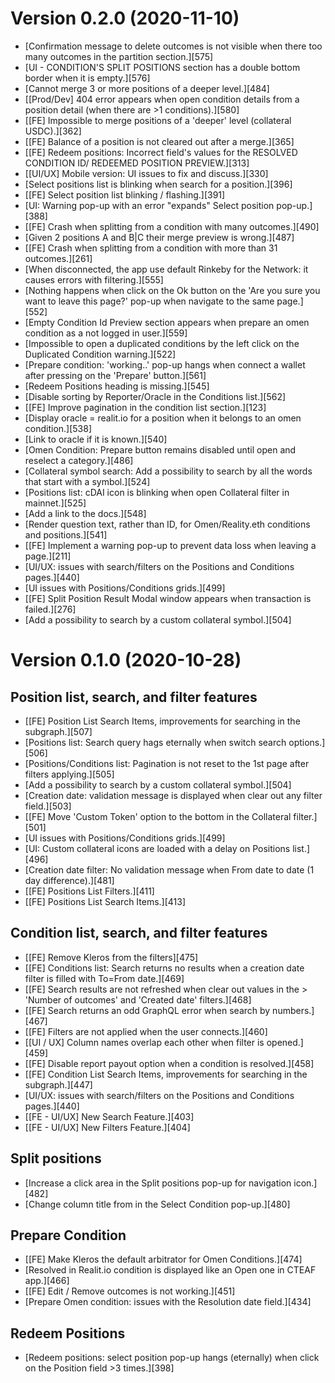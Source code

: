 Version 0.2.0 (2020-11-10)
==========================

- [Confirmation message to delete outcomes is not visible when there too many outcomes in the partition section.][575]
- [UI - CONDITION\'S SPLIT POSITIONS section has a double bottom border when it is empty.][576]
- [Cannot merge 3 or more positions of a deeper level.][484]
- [\[Prod/Dev\] 404 error appears when open condition details from a position detail (when there are \>1 conditions).][580]
- [\[FE\] Impossible to merge positions of a \'deeper\' level (collateral USDC).][362]
- [\[FE\] Balance of a position is not cleared out after a merge.][365]
- [\[FE\] Redeem positions: Incorrect field\'s values for the RESOLVED CONDITION ID/ REDEEMED POSITION PREVIEW.][313]
- [\[UI/UX\] Mobile version: UI issues to fix and discuss.][330]
- [Select positions list is blinking when search for a position.][396]
- [\[FE\] Select position list blinking / flashing.][391]
- [UI: Warning pop-up with an error \"expands\" Select position pop-up.][388]
- [\[FE\] Crash when splitting from a condition with many outcomes.][490]
- [Given 2 positions A and B\|C their merge preview is wrong.][487]
- [\[FE\] Crash when splitting from a condition with more than 31 outcomes.][261]
- [When disconnected, the app use default Rinkeby for the Network: it causes errors with filtering.][555]
- [Nothing happens when click on the Ok button on the \'Are you sure you want to leave this page?\' pop-up when navigate to the same page.][552]
- [Empty Condition Id Preview section appears when prepare an omen condition as a not logged in user.][559]
- [Impossible to open a duplicated conditions by the left click on the Duplicated Condition warning.][522]
- [Prepare condition: \'working..\' pop-up hangs when connect a wallet after pressing on the \'Prepare\' button.][561]
- [Redeem Positions heading is missing.][545]
- [Disable sorting by Reporter/Oracle in the Conditions list.][562]
- [\[FE\] Improve pagination in the condition list section.][123]
- [Display oracle = realit.io for a position when it belongs to an omen condition.][538]
- [Link to oracle if it is known.][540]
- [Omen Condition: Prepare button remains disabled until open and reselect a category.][486]
- [Collateral symbol search: Add a possibility to search by all the words that start with a symbol.][524]
- [Positions list: cDAI icon is blinking when open Collateral filter in mainnet.][525]
- [Add a link to the docs.][548]
- [Render question text, rather than ID, for Omen/Reality.eth conditions and positions.][541]
- [\[FE\] Implement a warning pop-up to prevent data loss when leaving a page.][211]
- [UI/UX: issues with search/filters on the Positions and Conditions pages.][440]
- [UI issues with Positions/Conditions grids.][499]
- [\[FE\] Split Position Result Modal window appears when transaction is failed.][276]
- [Add a possibility to search by a custom collateral symbol.][504]

Version 0.1.0 (2020-10-28)
==========================

Position list, search, and filter features
------------------------------------------
- [\[FE\] Position List Search Items, improvements for searching in the subgraph.][507]
- [Positions list: Search query hags eternally when switch search options.][506]
- [Positions/Conditions list: Pagination is not reset to the 1st page after filters applying.][505]
- [Add a possibility to search by a custom collateral symbol.][504]
- [Creation date: validation message is displayed when clear out any filter field.][503]
- [\[FE\] Move \'Custom Token\' option to the bottom in the Collateral filter.][501]
- [UI issues with Positions/Conditions grids.][499]
- [UI: Custom collateral icons are loaded with a delay on Positions list.][496]
- [Creation date filter: No validation message when From date to date (1 day difference).][481]
- [\[FE\] Positions List Filters.][411]
- [\[FE\] Positions List Search Items.][413]

Condition list, search, and filter features
-------------------------------------------
- [\[FE\] Remove Kleros from the filters][475]
- [\[FE\] Conditions list: Search returns no results when a creation date filter is filled with To=From date.][469]
- [\[FE\] Search results are not refreshed when clear out values in the > \'Number of outcomes\' and \'Created date\' filters.][468]
- [\[FE\] Search returns an odd GraphQL error when search by numbers.][467]
- [\[FE\] Filters are not applied when the user connects.][460]
- [\[UI / UX\] Column names overlap each other when filter is opened.][459]
- [\[FE\] Disable report payout option when a condition is resolved.][458]
- [\[FE\] Condition List Search Items, improvements for searching in the subgraph.][447]
- [UI/UX: issues with search/filters on the Positions and Conditions pages.][440]
- [\[FE - UI/UX\] New Search Feature.][403]
- [\[FE - UI/UX\] New Filters Feature.][404]

Split positions
---------------
- [Increase a click area in the Split positions pop-up for navigation icon.][482]
- [Change column title from in the Select Condition pop-up.][480]

Prepare Condition
-----------------
- [\[FE\] Make Kleros the default arbitrator for Omen Conditions.][474]
- [Resolved in Realit.io condition is displayed like an Open one in CTEAF app.][466]
- [\[FE\] Edit / Remove outcomes is not working.][451]
- [Prepare Omen condition: issues with the Resolution date field.][434]

Redeem Positions
----------------

- [Redeem positions: select position pop-up hangs (eternally) when click on the Position field \>3 times.][398]

